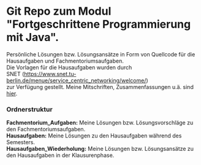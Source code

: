 # Git Repo zum Modul "Fortgeschrittene Programmierung mit Java".
Persönliche Lösungen bzw. Lösungsansätze in Form von Quellcode für die Hausaufgaben und Fachmentoriumsaufgaben.  
Die Vorlagen für die Hausaufgaben wurden durch  
SNET (https://www.snet.tu-berlin.de/menue/service_centric_networking/welcome/)  
zur Verfügung gestellt.
Meine Mitschriften, Zusammenfassungen u.ä. sind <a href="https://www.studydrive.net/kurse/technische-universitaet-berlin/programmieren-2-fuer-wirtschaftsinformatiker/186081?show=documents">hier</a>.

### Ordnerstruktur
**Fachmentorium_Aufgaben:** Meine Lösungen bzw. Lösungsvorschläge zu den Fachmentoriumsaufgaben.  
**Hausaufgaben:** Meine Lösungen zu den Hausaufgaben während des Semesters.  
**Hausaufgaben_Wiederholung:** Meine Lösungen bzw. Lösungsansätze zu den Hausaufgaben in der Klausurenphase. 